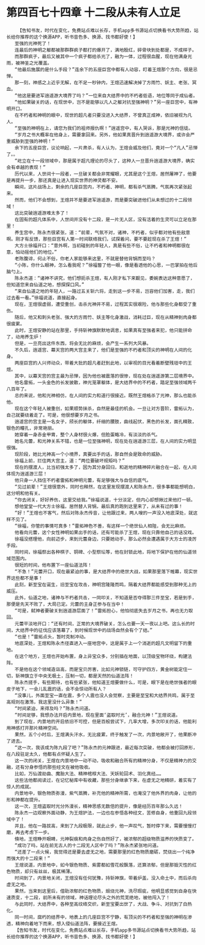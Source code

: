 # 第四百七十四章 十二段从未有人立足
        【告知书友，时代在变化，免费站点难以长存，手机app多书源站点切换看书大势所趋，站长给你推荐的这个换源APP，听书音色多、换源、找书都好使！】
       至强的光神死了！
       连最后的神明之躯都被那群群疯子都打的爆开了，满地殷红，碎骨块到处都是，不成样子。
       而那群疯子，最后又被其中一个疯子都给杀光了，融为一体，过程很血腥，现在他满身光雨，被神圣之光覆盖。
       “他最后施展的是什么手段？”连余下的五座巨宫中都有人动容，盯着王煊那个方向，很是忌惮。
       那一刻，神感之上近乎无解，在不足一秒钟内，王煊迅速解决掉了方雨竹、妖主、老张、冥血。
       “他这是要进军逍遥游大境界了吗？”一位来自大结界中的不朽者低语，地位等同于成仙者。
       “他如果破关的话，在现世中，岂不是能够以凡人之躯对抗至强神明？”另一座巨宫中，有神明开口。
       在不朽者和神明的眼中，现世的超凡者只要没进入大结界，不曾真正成神，依旧被视为凡人。
       “至强的神明在上，请您为我们的祖师报仇啊！”逍遥宫中，有人哭诉，那是光神的信徒。
       “岁月之书大概率在他身上，需要拿回来。另外，他如果真晋升到逍遥游大境界，或许会严重威胁到至强的神明！”
       余下的五座巨宫，议论响起，一片肃杀，有人认为，王煊会威及他们，竟对一个“凡人”忌惮了。。
       “屹立在十一段领域中，那是属于超凡理论的尽头了，这种人一旦晋升逍遥游大境界，确实会有卓越的表现！”
       历代以来，人世间十一段者，一旦破关都会非常耀眼，尤其是这个王煊，居然屠神了，他要是再提升一步，那还真是让进入现实世界的神灵都不安。
       瞬间，这片战场上，剩余的几座巨宫内，不朽者、神明，都有杀气蒸腾，气氛再次紧张起来。
       然而，他们不会想到，王煊并不是要进军逍遥游，而是要突破进他们从未想过的十二段领域！
       这比突破逍遥游难太多了！
       在固有的超凡体系中，人世间并没有十二段，是一片无人区，没有活着的生灵可以立足在那里！
       养生宫中，陈永杰很紧张，道：“前辈，气氛不对，诸神，不朽者，似乎都对他有些敌意啊。刚才有反馈，那些巨宫有人第一时间联络我们，试探着问，要不要趁现在杀了王煊！”
       大方士徐福开口：“意外啊，当初碰到的年轻人，真是有些不俗，让不朽者和神明都很在意，怕动摇他们的地位。”
       老陈腹诽，何止不俗，你老人家能够来这里，不就是替他背锅而至吗？
       “小陈，你什么眼神，怎么看我呢？”徐福瞥了他一眼，像是看透他的心思，一巴掌拍在他后脑勺上。
       陈永杰道：“诸神不讲究，他们想扼杀王煊，有人刚才私下来觐见，委婉表达这种意愿了，但知道您来自仙道之地，想探探口风。”
       “来自仙道之地的年轻人，一路过五关斩六将，走到这一步不易，岂容他们加害，走，我们过去看一看。”徐福说道，直接起身。
       现在，王煊很虚弱，遭受重创，击杀光神并不易，过程其实很艰险，他与那些化身都受了重伤。
       随后，他又和刺头老张、强大的方雨竹、妖主等化身激战，消耗过巨，现在从精神到肉身都很疲累。
       此时，王煊安静的站在那里，手持斩神旗默默地调息，如果真有至强者来犯，他只能拼命了，动用养生炉！
       但是，一旦亮出这件东西，将会无比的麻烦，会产生一系列大风暴。
       不久后，逍遥宫、幕天宫的两大宫主来了，他们是至强的不朽者和顶尖的神明在人间的化身。
       两座巨宫的人兴师动众，带着大批的超凡者赶到此地，以审视的目光看着断壁残垣中的王煊。
       其中，以幕天宫的宫主最为忌惮，因为他也被震落的很惨，现在处在逍遥游第二层境界中。
       他名雷拓，一头金色的长发披散，神光笼罩躯体，是大结界中的不朽者，踏足至强领域两千八百年了。
       总的来说，他和光神相仿，在人间的实力和道行很接近。既然王煊格杀了光神，那么也能杀他。
       现在这个年轻人被重创，如果顺势抹杀，自然是最佳的机会。一旦让对方晋阶，雷拓认为，自己就要绕着走了。可是，他很想要岁月之书。
       逍遥宫的宫主是一名女子，颀长的躯体，纤细的腰肢，曲线起伏，黑色的长发，面孔精致，银色的瞳孔，非常艳丽。
       她穿着一身赤金甲胄，整个人身材很火爆，但脸蛋略冷，有淡淡的杀气。
       她名元蕾，和光神关系不错，也是一位至强神明，现在处在逍遥游三层，在人间的实力明显很强。
       现阶段，她比光神高一个小境界，真要出手的话，那自然会是致命的威胁。
       徐福上前，拦住两大宫主，道：“两位要破坏规矩吗？”
       现在的摆渡人，比当初强太多了，因为其分身回归，和逝地的精神碎片融合在一起，在人间体现为逍遥游三层！
       他只身一人挡住不朽者雷拓和神明元蕾，有足够强大与自信的底气。
       “见过前辈！”王煊很意外，同时也释然，在这里发现摆渡人和陈永杰，很多事都能想明白，这分明和他有关。
       “你去闭关，好好养伤，这里交给我。”徐福说道，十分淡定，但内心却想揪过来他打一顿。
       想他堂堂一代大方士徐福，居然替人背锅，最后真的跑到这里来了，从未有过的事！
       “好！”王煊也不客气，然后对陈永杰传音，让他跟过来，两人嗖的一声没入地底深处，就这样不见了。
       “徐福，你管的事情可真多！”雷拓神色不善，有这样一个绝世仙人相阻，会无比麻烦。
       他看向元蕾，这个女性神明如果出手的话，还有可能杀了王煊，现在只靠他自己的话没戏。
       徐福没搭理他，向前迈步，来到元蕾身边，只要她动手，那么必然会遭遇属于大方士的凌厉手段。
       同时间，徐福祭出各种棋子、铜碑、小型祭坛等，他在封锁此地，将地下保护在他的仙道领域范围内。
       很短的时间，他布置下一座仙道法阵！
       “不急！”元蕾开口，现在最紧迫的事，是大结界中的绝世大战，如果那里落下帷幕，现实世界这些都不是事！
       此刻，新至宝在诞生，旧至宝在攻击，神明宫隆隆而鸣，隔着大结界都能感受到那种无上的威压。
       此外，仙道之地，诸神与不朽者共击，一同叩关，不知道是否夺得那三件至宝，若是到手，那便是先天不败了，大局已定。元蕾的主身正参与在当中！
       “可是，弑神者要破关到逍遥游层面了！”雷拓担心，他怕彻底失去岁月之书，再也无力取回。
       元蕾平淡地开口：“还有时间，正常的大境界破关，怎么也要一天一夜以上吧。这么长的时间，大结界中的征伐应该落幕了，到时候现世中的战场自然会有个了结。”
       “也是！”雷拓点头，暂时克制冲动。
       地底深处，王煊和陈永杰径直进入一座地宫中，这是属于上一个消逝的超凡文明留下的重地。
       在这个地方，王煊也开始布置，身上异宝众多，分别插在地面，以顶级宝物环绕，构建法阵。
       不是他在这个领域造诣高，而是宝贝厉害，比如元神锁链，可守护四方，黄金树能定住一切，斩神旗立于中央无极土，压制一切，都是天然的仙道法阵！
       陈永杰搓手，有些期待，也有些紧张，他知道王煊要做什么，可是，眼下是在绝世强者的眼皮子地下，一会儿乱震的话，会不会惊动所有人？
       “没事儿，外面至宝一直在震，多个人震也没人会觉察，主要是至宝和大结界共鸣，属于至高规则在激荡，我这里没什么异象！”
       “时间紧迫，来得及吗？”陈永杰问道。
       “时间足够，我想办法开启内景地，现在里面‘盗取时光’，融合元神！”王煊说道。
       到了现在，内景地的开启依旧不可控，但是百般尝试下，几率大增，多次叩关的话，他能利用神感打开那片精神空间。
       果然，五个小时后，王煊满头汗水，无比疲累，终于触发了一次，内景地敞开了，他果断冲了进去。
       “这一次，我该成为陈九段了吧？”陈永杰的元神跟进，最近每次突破，他都会被打回原形，在八段驻足太久，他都有点怀疑人生了。
       这一次的闭关，王煊在内景地中一动不动，吸收和融合所有的精神分身，不仅是精神力的交融，还有分身参悟的那些经文在被他吸收。
       比如，万仙渡劫曲、魔胎大法、精神棺椁大法、天妖轮回术、羽化真经……
       这些法他都阅读过，在记忆秘库中有收藏，那些分身继承下来，在虚无之地精研，着实有了惊人的成就。
       内景地中，银色物质弥漫，紫气蒸腾，补充他的精神所需，也淹没了他外界的肉身，让他的形和神都在提升。
       这一次，王煊盗取时光分外漫长，精神思感无数倍的提升，像是经历百年那么久远！
       陈永杰一边观察外面动静，为王煊护法，一边也在参悟各种经文，苦修自身，他重回九段领域中了！
       并且，他在一路拔高，来到了九段极限，就此止步，他一声叹气，暂时停下来，需要慢慢打磨，再去考虑下一步。
       倏地，王煊睁开眼睛，元神裂痕和肉身之伤自然好了，被浓郁的超级物质滋养的快质变了。
       “成功了吗，站在前无古人的十二段无人区中了吗？”陈永杰紧张地问道。
       “还差了一点火候，我觉得还是要去虚无之地，需要那里的红色物质磨砺，焚烧出一个纯净而强大的十二段来！”
       王煊说道，内景地中，如今银色物质、紫雾都如雪花般飘落，还算浓郁，但是那毁灭性的红色物质，却只有丝丝，极其稀薄。
       时间到了，内景地关闭，王煊没有任何犹豫，持斩神旗，带着炉盖，没入命土中，而后杀向虚无之地。
       果然，当来到这里后，借助浓郁的红色物质，煅烧元神，洗尽瑕疵，他明显感觉到自身在快速质变，十二段，前所未有的领域，神话理论尽头之外的荒芜绝地，被他闯入了！
       与此同时，大结界中，各种至高纹络交织，新至宝要出世了，大战、争斗、对抗到了白热化。
       同一时间，腐朽的结界中，地表上的几座巨宫不宁静，有顶尖的不朽者和至强的神明在渗透，精神向着地下而来，想入侵仙道法阵，要接近王煊。
       【告知书友，时代在变化，免费站点难以长存，手机app多书源站点切换看书大势所趋，站长给你推荐的这个换源APP，听书音色多、换源、找书都好使！】